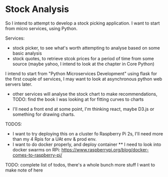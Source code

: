 # Stock Analysis

So I intend to attempt to develop a stock picking application.
I want to start from micro services, using Python.

Services:
* stock picker, to see what's worth attempting to analyse based on some basic analysis
* stock quotes, to retrieve stcok prices for a period of time from some source (maybe yahoo, I intend to look at the chapter in Core Python)

I intend to start from "Python Microservices Development" using flask for the first couple of services, I may want to look at asynchronous python web servers later.

* other services will analyse the stock chart to make recommendations, 
TODO: find the book I was looking at for fitting curves to charts

* I'll need a front end at some point, I'm thinking react, maybe D3.js or something for drawing charts.

TODOS:
* I want to try deploying this on a cluster fo Raspberry Pi 2s, I'll need more than my 4 Rpis for a UAt env & prod env.
* I want to do docker properly, and deploy container
** I need to look into docker swarms on RPi: https://www.raspberrypi.org/blog/docker-comes-to-raspberry-pi/


TODO: complete list of todos, there's a whole bunch more stuff I want to make note of here
